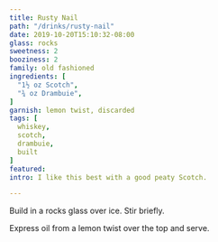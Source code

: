 ```yaml
---
title: Rusty Nail
path: "/drinks/rusty-nail"
date: 2019-10-20T15:10:32-08:00
glass: rocks
sweetness: 2
booziness: 2
family: old fashioned
ingredients: [
  "1½ oz Scotch",
  "¾ oz Drambuie",
]
garnish: lemon twist, discarded
tags: [
  whiskey,
  scotch,
  drambuie,
  built
]
featured:
intro: I like this best with a good peaty Scotch.

---
```


Build in a rocks glass over ice. Stir briefly.

Express oil from a lemon twist over the top and serve.
